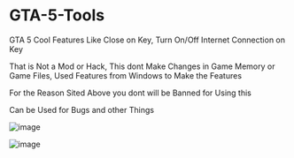 # GTA-5-Tools
GTA 5 Cool Features Like Close on Key, Turn On/Off Internet Connection on Key

That is Not a Mod or Hack, This dont Make Changes in Game Memory or Game Files, Used Features from Windows to Make the Features

For the Reason Sited Above you dont will be Banned for Using this

Can be Used for Bugs and other Things

![image](https://user-images.githubusercontent.com/58450502/133918410-9bb042de-08a0-4b7a-9407-802f5030450d.png)

![image](https://user-images.githubusercontent.com/58450502/133918446-c65f6e89-0a47-47e8-abbe-6f3ebfd1d877.png)
